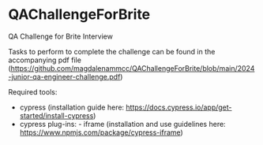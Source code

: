 # QAChallengeForBrite
 QA Challenge for Brite Interview

 Tasks to perform to complete the challenge can be found in the accompanying pdf file (https://github.com/magdalenammcc/QAChallengeForBrite/blob/main/2024-junior-qa-engineer-challenge.pdf)

 Required tools: 

 - cypress (installation guide here: https://docs.cypress.io/app/get-started/install-cypress)
 - cypress plug-ins: 
        - iframe (installation and use guidelines here: https://www.npmjs.com/package/cypress-iframe)
        
